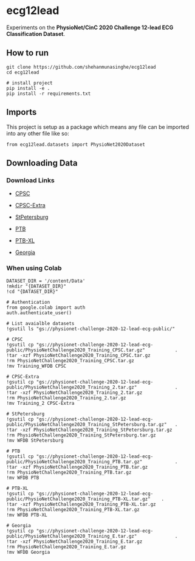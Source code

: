 # ecg12lead
Experiments on the **PhysioNet/CinC 2020 Challenge 12-lead ECG Classification  Dataset**.

## How to run
    git clone https://github.com/shehanmunasinghe/ecg12lead
    cd ecg12lead

    # install project 
    pip install -e .
    pip install -r requirements.txt

## Imports
This project is setup as a package which means any file can be imported into any other file like so:

    from ecg12lead.datasets import PhysioNet2020Dataset


## Downloading Data

### Download Links
   
* [CPSC](https://storage.cloud.google.com/physionet-challenge-2020-12-lead-ecg-public/PhysioNetChallenge2020_Training_CPSC.tar.gz )

* [CPSC-Extra](https://storage.cloud.google.com/physionet-challenge-2020-12-lead-ecg-public/PhysioNetChallenge2020_Training_2.tar.gz)

* [StPetersburg](https://storage.cloud.google.com/physionet-challenge-2020-12-lead-ecg-public/PhysioNetChallenge2020_Training_StPetersburg.tar.gz)

* [PTB](https://storage.cloud.google.com/physionet-challenge-2020-12-lead-ecg-public/PhysioNetChallenge2020_Training_PTB.tar.gz)

* [PTB-XL](https://storage.cloud.google.com/physionet-challenge-2020-12-lead-ecg-public/PhysioNetChallenge2020_PTB-XL.tar.gz)
* [Georgia](https://storage.cloud.google.com/physionet-challenge-2020-12-lead-ecg-public/PhysioNetChallenge2020_Training_E.tar.gz)

### When using Colab

    DATASET_DIR = '/content/Data'
    !mkdir "{DATASET_DIR}"
    !cd "{DATASET_DIR}"

    # Authentication
    from google.colab import auth
    auth.authenticate_user()

    # List avaialble datasets
    !gsutil ls "gs://physionet-challenge-2020-12-lead-ecg-public/"  

    # CPSC
    !gsutil cp "gs://physionet-challenge-2020-12-lead-ecg-public/PhysioNetChallenge2020_Training_CPSC.tar.gz"           . 
    !tar -xzf PhysioNetChallenge2020_Training_CPSC.tar.gz
    !rm PhysioNetChallenge2020_Training_CPSC.tar.gz
    !mv Training_WFDB CPSC

    # CPSC-Extra
    !gsutil cp "gs://physionet-challenge-2020-12-lead-ecg-public/PhysioNetChallenge2020_Training_2.tar.gz"              . 
    !tar -xzf PhysioNetChallenge2020_Training_2.tar.gz
    !rm PhysioNetChallenge2020_Training_2.tar.gz
    !mv Training_2 CPSC-Extra

    # StPetersburg
    !gsutil cp "gs://physionet-challenge-2020-12-lead-ecg-public/PhysioNetChallenge2020_Training_StPetersburg.tar.gz"   . 
    !tar -xzf PhysioNetChallenge2020_Training_StPetersburg.tar.gz
    !rm PhysioNetChallenge2020_Training_StPetersburg.tar.gz
    !mv WFDB StPetersburg

    # PTB
    !gsutil cp "gs://physionet-challenge-2020-12-lead-ecg-public/PhysioNetChallenge2020_Training_PTB.tar.gz"            . 
    !tar -xzf PhysioNetChallenge2020_Training_PTB.tar.gz
    !rm PhysioNetChallenge2020_Training_PTB.tar.gz
    !mv WFDB PTB

    # PTB-XL
    !gsutil cp "gs://physionet-challenge-2020-12-lead-ecg-public/PhysioNetChallenge2020_Training_PTB-XL.tar.gz"    . 
    !tar -xzf PhysioNetChallenge2020_Training_PTB-XL.tar.gz
    !rm PhysioNetChallenge2020_Training_PTB-XL.tar.gz
    !mv WFDB PTB-XL

    # Georgia
    !gsutil cp "gs://physionet-challenge-2020-12-lead-ecg-public/PhysioNetChallenge2020_Training_E.tar.gz"              . 
    !tar -xzf PhysioNetChallenge2020_Training_E.tar.gz
    !rm PhysioNetChallenge2020_Training_E.tar.gz
    !mv WFDB Georgia

  